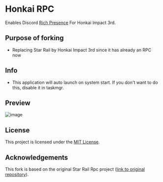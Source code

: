 # Honkai RPC 

Enables Discord [Rich Presence](https://discord.com/rich-presence) For Honkai Impact 3rd.


## Purpose of forking
* Replacing Star Rail by Honkai Impact 3rd since it has already an RPC now
  
## Info
* This application will auto launch on system start. If you don't want to do this, disable it in taskmgr.  
   
  
## Preview 
![image](https://github.com/KiraiEEE/Honkai-RPC/assets/54278089/03fe83f6-d2b0-4a38-9bd4-db67278ef83a)




## License

This project is licensed under the [MIT License](LICENSE).

## Acknowledgements

This fork is based on the original Star Rail Rpc project ([link to original repository](https://github.com/Kxnrl/StarRailRpc)).

